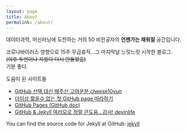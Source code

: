 ```yaml
---
layout: page
title: About
permalink: /about/
---
```

데이터과학, 머신러닝에 도전하는 거의 50 비전공자의 **언젠가는 채워질** 공간입니다.

코로나바이러스 영향으로 15주 무급휴직...그 마지막날 느릿느릿 시작한 블로그.  
~~(이후 두번이나 지웠다 다시 만들었음)~~  
기분 좋다.

도움이 된 사이트들
* [GitHub 선택 대신 해주신 고마운분 cheese10yun](https://cheese10yun.github.io/blog-start/)
* [더이상 짧을수 없는 첫 GitHub page 따라하기](https://pages.github.com)
* [GitHub Pages (GitHub doc)](https://docs.github.com/en/github/working-with-github-pages)
* [GitHub & Jekyll 여러모로 정말 큰도움...감사! devinlife](https://devinlife.com/howto/)

You can find the source code for Jekyll at GitHub:
[jekyll](https://github.com/jekyll/jekyll)
